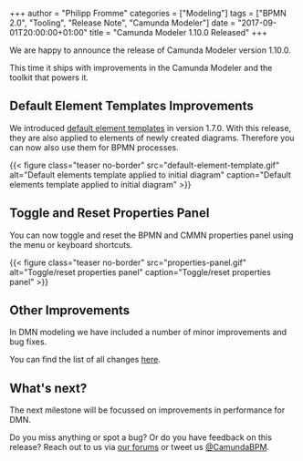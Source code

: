 +++
author = "Philipp Fromme"
categories = ["Modeling"]
tags = ["BPMN 2.0", "Tooling", "Release Note", "Camunda Modeler"]
date = "2017-09-01T20:00:00+01:00"
title = "Camunda Modeler 1.10.0 Released"
+++

We are happy to announce the release of Camunda Modeler version 1.10.0.

This time it ships with improvements in the Camunda Modeler and the toolkit that powers it.
<!--more-->

## Default Element Templates Improvements

We introduced [default element templates](https://blog.camunda.org/post/2017/02/camunda-modeler-017-released/) in version 1.7.0. With this release, they are also applied to elements of newly created diagrams. Therefore you can now also use them for BPMN processes.

{{< figure class="teaser no-border" src="default-element-template.gif" alt="Default elements template applied to initial diagram" caption="Default elements template applied to initial diagram" >}}

## Toggle and Reset Properties Panel

You can now toggle and reset the BPMN and CMMN properties panel using the menu or keyboard shortcuts.

{{< figure class="teaser no-border" src="properties-panel.gif" alt="Toggle/reset properties panel" caption="Toggle/reset properties panel" >}}

## Other Improvements

In DMN modeling we have included a number of minor improvements and bug fixes.

You can find the list of all changes [here](https://github.com/camunda/camunda-modeler/milestone/19?closed=1).

## What's next?

The next milestone will be focussed on improvements in performance for DMN.

Do you miss anything or spot a bug? Or do you have feedback on this release? Reach out to us via [our forums](https://forum.camunda.org/c/modeler) or tweet us [@CamundaBPM](https://twitter.com/CamundaBPM).
